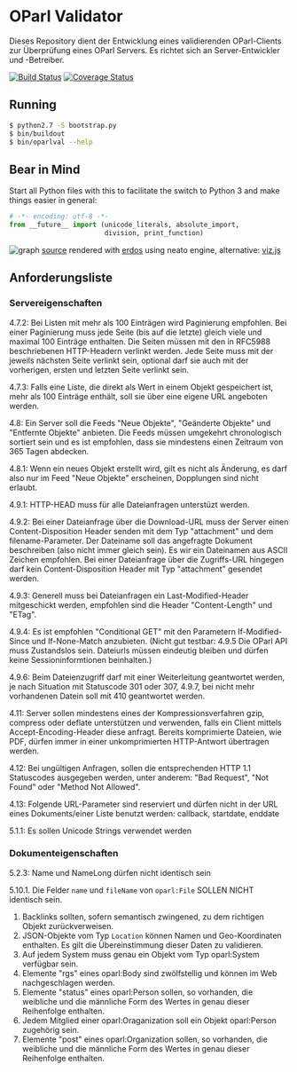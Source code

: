 # OParl Validator

Dieses Repository dient der Entwicklung eines validierenden OParl-Clients zur Überprüfung
eines OParl Servers. Es richtet sich an Server-Entwickler und -Betreiber.

[![Build Status](https://travis-ci.org/OParl/validator.svg?branch=master)](https://travis-ci.org/OParl/validator)
[![Coverage Status](https://img.shields.io/coveralls/OParl/validator.svg)](https://coveralls.io/r/OParl/validator)

## Running

```bash
$ python2.7 -S bootstrap.py
$ bin/buildout
$ bin/oparlval --help
```

## Bear in Mind

Start all Python files with this to facilitate the switch
to Python 3 and make things easier in general:
```python
# -*- encoding: utf-8 -*-
from __future__ import (unicode_literals, absolute_import,
                        division, print_function)
```

![graph](https://chart.googleapis.com/chart?chl=digraph+G+%7B%0D%0Aconcentrate%3Dtrue%0D%0Aoverlap%3Dfalse%3B%0D%0Asplines%3Dtrue%3B%0D%0Asep%3D.18%3B%0D%0A%0D%0ADocument-%3EDocument%0D%0ADocument-%3EPaper%5Bdir%3Dboth%5D%0D%0AMeeting-%3EDocument%0D%0AMeeting-%3EPerson%0D%0AMeeting-%3EAgendaItem%5Bdir%3Dboth%5D%0D%0AMeeting-%3EOrganization%0D%0AAgendaItem-%3EDocument%0D%0AAgendaItem-%3EPaper%0D%0AAgendaItem-%3EConsultation%5Bdir%3Dboth%5D%0D%0APaper-%3EBody%5Bdir%3Dboth%5D%0D%0APaper-%3EConsultation%5Bdir%3Dboth%5D%0D%0APaper-%3ELocation%0D%0APaper-%3EPaper%0D%0ABody-%3EMeeting%0D%0ABody-%3EPerson%0D%0ABody-%3ESystem%5Bdir%3Dboth%5D%0D%0ABody-%3EOrganization%5Bdir%3Dboth%5D%0D%0APerson-%3EMembership%5Bdir%3Dboth%5D%0D%0APerson-%3EOrganization%5Bdir%3Dboth%5D%0D%0AMembership-%3EOrganization%0D%0AOrganization-%3EOrganization%0D%0AConsultation-%3EOrganization%0D%0A%0D%0A%7D%0D%0A&cht=gv%3Aneato)
[source](https://github.com/OParl/validator/blob/master/docs/graph.dot) rendered with [erdos](http://sandbox.kidstrythisathome.com/erdos/) using neato engine, alternative: [viz.js](http://mdaines.github.io/viz.js/form.html)

## Anforderungsliste

### Servereigenschaften

4.7.2: Bei Listen mit mehr als 100 Einträgen wird Paginierung empfohlen.
Bei einer Paginierung muss jede Seite (bis auf die letzte) gleich viele
und maximal 100 Einträge enthalten. Die Seiten müssen mit den in RFC5988
beschriebenen HTTP-Headern verlinkt werden. Jede Seite muss mit der jeweils
nächsten Seite verlinkt sein, optional darf sie auch mit der vorherigen,
ersten und letzten Seite verlinkt sein.

4.7.3: Falls eine Liste, die direkt als Wert in einem Objekt gespeichert ist,
mehr als 100 Einträge enthält, soll sie über eine eigene URL angeboten werden.

4.8: Ein Server soll die Feeds "Neue Objekte", "Geänderte Objekte" und
"Entfernte Objekte" anbieten. Die Feeds müssen umgekehrt chronologisch
sortiert sein und es ist empfohlen, dass sie mindestens einen Zeitraum
von 365 Tagen abdecken.

4.8.1: Wenn ein neues Objekt erstellt wird, 
gilt es nicht als Änderung, es darf also nur im Feed "Neue Objekte"
erscheinen, Dopplungen sind nicht erlaubt.

4.9.1: HTTP-HEAD muss für alle Dateianfragen unterstüzt werden.

4.9.2: Bei einer Dateianfrage über die Download-URL muss der Server
einen Content-Disposition Header senden mit dem Typ "attachment" und
dem filename-Parameter. Der Dateiname soll das angefragte Dokument 
beschreiben (also nicht immer gleich sein). Es wir ein Dateinamen aus
ASCII Zeichen empfohlen. Bei einer Dateianfrage über die Zugriffs-URL
hingegen darf kein Content-Disposition Header mit Typ "attachment" gesendet
werden.

4.9.3: Generell muss bei Dateianfragen ein Last-Modified-Header mitgeschickt
werden, empfohlen sind die Header "Content-Length" und "ETag".

4.9.4: Es ist empfohlen "Conditional GET" mit den Parametern
If-Modified-Since und If-None-Match anzubieten.
(Nicht gut testbar: 4.9.5 Die OParl API muss Zustandslos sein.
Dateiurls müssen eindeutig bleiben und dürfen keine Sessioninformtionen
beinhalten.)

4.9.6: Beim Dateienzugriff darf mit einer Weiterleitung geantwortet
werden, je nach Situation mit Statuscode 301 oder 307, 4.9.7,
bei nicht mehr vorhandenen Datein soll mit 410 geantwortet werden.

4.11: Server sollen mindestens eines der Kompressionsverfahren gzip,
compress oder deflate unterstützen und verwenden, falls ein Client
mittels Accept-Encoding-Header diese anfragt. Bereits komprimierte
Dateien, wie PDF, dürfen immer in einer unkomprimierten HTTP-Antwort
übertragen werden.

4.12: Bei ungültigen Anfragen, sollen die entsprechenden HTTP 1.1
Statuscodes ausgegeben werden, unter anderem: "Bad Request",
"Not Found" oder "Method Not Allowed".

4.13: Folgende URL-Parameter sind reserviert und dürfen nicht in
der URL eines Dokuments/einer Liste benutzt werden:
callback, startdate, enddate

5.1.1: Es sollen Unicode Strings verwendet werden


### Dokumenteigenschaften

5.2.3: Name und NameLong dürfen nicht identisch sein

5.10.1. Die Felder `name` und `fileName` von `oparl:File` SOLLEN NICHT identisch sein.

1. Backlinks sollten, sofern semantisch zwingened, zu dem richtigen Objekt
   zurückverweisen.
3. JSON-Objekte vom Typ `Location` können Namen und Geo-Koordinaten enthalten.
   Es gilt die Übereinstimmung dieser Daten zu validieren.
4. Auf jedem System muss genau ein Objekt vom Typ oparl:System verfügbar sein.
5. Elemente "rgs" eines oparl:Body sind zwölfstellig und können im Web nachgeschlagen werden.
6. Elemente "status" eines oparl:Person sollen, so vorhanden, die weibliche und die männliche Form des Wertes in genau dieser Reihenfolge enthalten.
7. Jedem Mitglied einer oparl:Oraganization soll ein Objekt oparl:Person zugehörig sein.
8. Elemente "post" eines oparl:Organization sollen, so vorhanden, die weibliche und die männliche Form des Wertes in genau dieser Reihenfolge enthalten.
